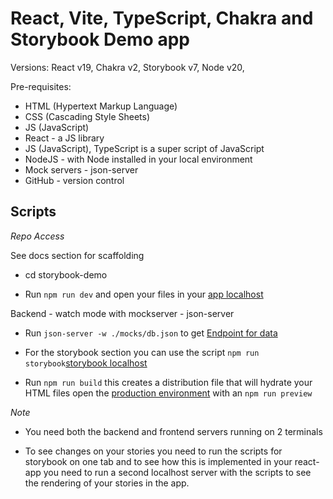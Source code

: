 # React, Vite, TypeScript, Chakra and Storybook Demo app

Versions: React v19, Chakra v2,  Storybook v7, Node v20,

Pre-requisites:

- HTML (Hypertext Markup Language)
- CSS (Cascading Style Sheets)
- JS (JavaScript)
- React - a JS library
- JS (JavaScript), TypeScript is a super script of JavaScript
- NodeJS - with Node installed in your local environment
- Mock servers - json-server
- GitHub - version control

## Scripts

_Repo Access_ 

See docs section for scaffolding 

- cd storybook-demo

- Run `npm run dev` and open your files in  your [app localhost](http://localhost:5173/)

Backend - watch mode with mockserver - json-server

- Run `json-server -w ./mocks/db.json` to get [Endpoint for data](http://localhost:3000/toDos)

- For the storybook section you can use the script `npm run storybook`[storybook localhost](http://localhost:6006/)

- Run `npm run build` this creates a distribution file that will hydrate your HTML files open the [production environment](http://localhost:4173/) with an `npm run preview`

_Note_
- You need both the backend and frontend servers running on 2 terminals

- To see changes on your stories you need to run the scripts for storybook on one tab and to see how this is implemented in your react-app you need to run a second localhost server with the scripts to see the rendering of your stories in the app.

